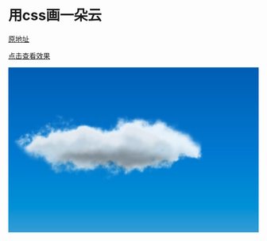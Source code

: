 # 用css画一朵云

[原地址](https://css-tricks.com/drawing-realistic-clouds-with-svg-and-css/)

[点击查看效果](https://icharlesz.github.io/amazing-css/cloud-css/index.html)

![](https://raw.githubusercontent.com/iCharlesZ/FigureBed/master/img/amazing-css/cloud-css.jpg)
